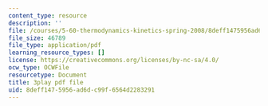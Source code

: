 ```yaml
---
content_type: resource
description: ''
file: /courses/5-60-thermodynamics-kinetics-spring-2008/8deff1475956ad6dc99f6564d2283291_r4fGG_7NQr8.pdf
file_size: 46789
file_type: application/pdf
learning_resource_types: []
license: https://creativecommons.org/licenses/by-nc-sa/4.0/
ocw_type: OCWFile
resourcetype: Document
title: 3play pdf file
uid: 8deff147-5956-ad6d-c99f-6564d2283291
---
```

